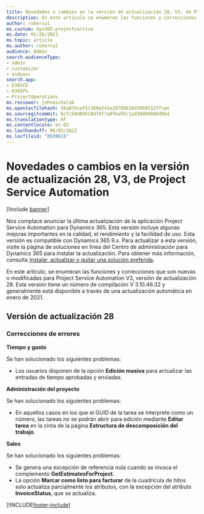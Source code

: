 ```yaml
---
title: Novedades o cambios en la versión de actualización 28, V3, de Project Service Automation
description: En este artículo se enumeran las funciones y correcciones disponibles en Project Service Automation Update Release 28, V3.
author: ruhercul
ms.custom: dyn365-projectservice
ms.date: 01/26/2021
ms.topic: article
ms.author: ruhercul
audience: Admin
search.audienceType:
- admin
- customizer
- enduser
search.app:
- D365CE
- D365PS
- ProjectOperations
ms.reviewer: johnmichalak
ms.openlocfilehash: 56a87bce55c560e541e20709b10d38b9512ffcee
ms.sourcegitcommit: 6cfc50d89528df977a8f6a55c1ad39d99800d9b4
ms.translationtype: HT
ms.contentlocale: es-ES
ms.lasthandoff: 06/03/2022
ms.locfileid: "8930615"
---
```

# <a name="whats-new-or-changed-in-project-service-automation-update-release-28-v3"></a>Novedades o cambios en la versión de actualización 28, V3, de Project Service Automation

[!include [banner](../includes/psa-now-project-operations.md)]

Nos complace anunciar la última actualización de la aplicación Project Service Automation para Dynamics 365. Esta versión incluye algunas mejoras importantes en la calidad, el rendimiento y la facilidad de uso. Esta versión es compatible con Dynamics 365 9.x. Para actualizar a esta versión, visite la página de soluciones en línea del Centro de administración para Dynamics 365 para instalar la actualización. Para obtener más información, consulta [Instalar, actualizar o quitar una solución preferida](/power-platform/admin/install-remove-preferred-solution).

En este artículo, se enumeran las funciones y correcciones que son nuevas o modificadas para Project Service Automation V3, versión de actualización 28. Esta versión tiene un número de compilación V 3.10.46.32 y generalmente está disponible a través de una actualización automática en enero de 2021.

## <a name="update-release-28"></a>Versión de actualización 28

### <a name="bug-fixes"></a>Correcciones de errores

**Tiempo y gasto**

Se han solucionado los siguientes problemas:

- Los usuarios disponen de la opción **Edición masiva** para actualizar las entradas de tiempo aprobadas y enviadas.

**Administración del proyecto**

Se han solucionado los siguientes problemas:

- En aquellos casos en los que el GUID de la tarea se interprete como un número, las tareas no se podrán abrir para edición mediante **Editar tarea** en la cinta de la página **Estructura de descomposición del trabajo**.

**Sales**

Se han solucionado los siguientes problemas:

- Se genera una excepción de referencia nula cuando se invoca el complemento **GetEstimatesForProject**.
- La opción **Marcar como listo para facturar** de la cuadrícula de hitos solo actualiza parcialmente los atributos, con la excepción del atributo **InvoiceStatus**, que se actualiza.



[!INCLUDE[footer-include](../includes/footer-banner.md)]
